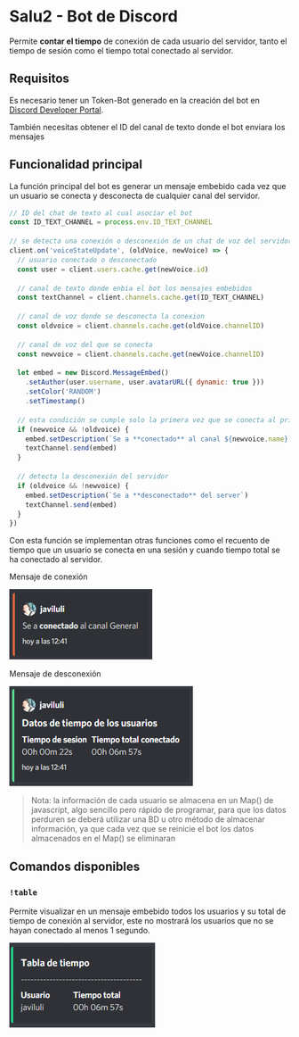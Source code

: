 # Salu2 - Bot de Discord

Permite **contar el tiempo** de conexión de cada usuario del servidor, tanto el tiempo de sesión como el tiempo total conectado al servidor.

## Requisitos

Es necesario tener un Token-Bot generado en la creación del bot en [Discord Developer Portal](https://discord.com/developers/applications).

También necesitas obtener el ID del canal de texto donde el bot enviara los mensajes

## Funcionalidad principal

La función principal del bot es generar un mensaje embebido cada vez que un usuario se conecta y desconecta de cualquier canal del servidor.

```js
// ID del chat de texto al cual asociar el bot
const ID_TEXT_CHANNEL = process.env.ID_TEXT_CHANNEL

// se detecta una conexión o desconexión de un chat de voz del servidor
client.on('voiceStateUpdate', (oldVoice, newVoice) => {
  // usuario conectado o desconectado
  const user = client.users.cache.get(newVoice.id)

  // canal de texto donde enbia el bot los mensajes embebidos
  const textChannel = client.channels.cache.get(ID_TEXT_CHANNEL)

  // canal de voz donde se desconecta la conexion
  const oldvoice = client.channels.cache.get(oldVoice.channelID)

  // canal de voz del que se conecta
  const newvoice = client.channels.cache.get(newVoice.channelID)

  let embed = new Discord.MessageEmbed()
    .setAuthor(user.username, user.avatarURL({ dynamic: true }))
    .setColor('RANDOM')
    .setTimestamp()

  // esta condición se cumple solo la primera vez que se conecta al primer canal de voz, eliminando la segunda condición ( && !oldvoice ) el bot detectara la reconexión de chat de voz distinto sin llegarse a abandonar el servidor
  if (newvoice && !oldvoice) {
    embed.setDescription(`Se a **conectado** al canal ${newvoice.name}`)
    textChannel.send(embed)
  }

  // detecta la desconexión del servidor
  if (oldvoice && !newvoice) {
    embed.setDescription(`Se a **desconectado** del server`)
    textChannel.send(embed)
  }
})
```

Con esta función se implementan otras funciones como el recuento de tiempo que un usuario se conecta en una sesión y cuando tiempo total se ha conectado al servidor.

Mensaje de conexión

![conexion](./src/img/conexionServer.PNG)

Mensaje de desconexión

![desconexion](./src/img/desconexionServer.PNG)

> Nota: la información de cada usuario se almacena en un Map() de javascript, algo sencillo pero rápido de programar, para que los datos perduren se deberá utilizar una BD u otro método de almacenar información, ya que cada vez que se reinicie el bot los datos almacenados en el Map() se eliminaran

## Comandos disponibles

### `!table`

Permite visualizar en un mensaje embebido todos los usuarios y su total de tiempo de conexión al servidor, este no mostrará los usuarios que no se hayan conectado al menos 1 segundo.

![!tabla](./src/img/tabla.PNG)
